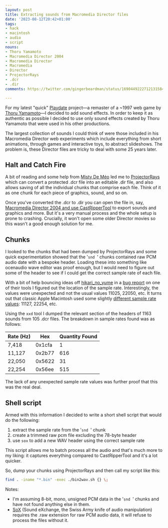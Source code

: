 ```yaml
---
layout: post
title: Extracting sounds from Macromedia Director files
date: '2023-08-12T20:42+01:00'
tags:
- hack
- macintosh
- audio
- script
nouns:
- Thoru Yamamoto
- Macromedia Director 2004
- Macromedia Director
- Macromedia
- Director
- ProjectorRays
- .dcr
- .dir
comments: https://twitter.com/gingerbeardman/status/1690449222712131584

---
```


For my latest "quick" [Playdate](https://play.date) project—a remaster of a ~1997 web game by [Thoru Yamamoto](https://lostmediawiki.com/Thoru_Yamamoto_works_(partially_found_interactive_media;_1990s))—I decided to add sound effects. In order to keep it as authentic as possible I decided to use only sound effects created by Thoru Yamamoto that were used in his other productions.

The largest collection of sounds I could think of were those included in his Macromedia Director web experiments which include everything from short animations, through games and interactive toys, to abstract slideshows. The problem is, these Director files are tricky to deal with some 25 years later.

## Halt and Catch Fire

A bit of reading and some help from [Misty De Méo](https://www.mistys-internet.website) led me to [ProjectorRays](https://github.com/ProjectorRays/ProjectorRays) which can convert a protected .dcr file into an editable .dir file, and also allows saving of all the individual chunks that comprise each file. Think of it as one chunk for each piece of graphics, sound, and so on.

Once you've converted the .dcr to .dir you can open the file in, say, [Macromedia Director 2004 and use CastRipperTool](https://vinizinho.net/projects/shockwave-rip) to export sounds and graphics and more. But it's a very manual process and the whole setup is prone to crashing. Crucially, it won't open some older Director movies so this wasn't a good enough solution for me.

## Chunks

I looked to the chunks that had been dumped by ProjectorRays and some quick experimentation showed that the '`snd `' chunks contained raw PCM audio date with a bespoke header. Loading these into something like ocenaudio wave editor was proof enough, but I would need to figure out some of the header to see if I could get the correct sample rate of each file.

With a bit of help bouncing ideas off [hikari_no_yume](https://hikari.noyu.me) in a [bug report](https://github.com/hikari-no-yume/dream-sparer/issues/1) on one of their tools I figured out the location of the sample rate. Interestingly, the values were unexpected and not the usual values 11025, 22050, etc. It turns out that classic Apple Macintosh used some slightly [different sample rate values](https://whitefiles.org/dta/pgs/c08.htm): 11127, 22254, etc.

Using the `xxd` tool I dumped the relevant section of the headers of 1163 sounds from 105 .dcr files. The breakdown in sample rates found was as follows:

Rate (Hz) | Hex | Quantity Found
-- | -- | --
7,418 | 0x1cfa | 1
11,127 | 0x2b77 | 616
22,050 | 0x5622 | 31
22,254 | 0x56ee | 515

The lack of any unexpected sample rate values was further proof that this was the real deal.

## Shell script

Armed with this information I decided to write a short shell script that would do the following:

1. extract the sample rate from the '`snd `' chunk
2. create a trimmed raw pcm file excluding the 78-byte header
3. use `sox` to add a new WAV header using the correct sample rate

This script allows me to batch process all the audio and that's much more to my liking: it captures everything compared to CastRipperTool and it's a lot quicker.

So, dump your chunks using ProjectorRays and then call my script like this:

```sh
find . -iname "*.bin" -exec ./bin2wav.sh {} \;
```

<script src="https://gist.github.com/gingerbeardman/1e6170d2652352bf30623b2a6c8d12fd.js"></script>

Notes:
- I'm assuming 8-bit, mono, unsigned PCM data in the '`snd `' chunks and have not found anything else in them.
- [SoX](https://sox.sourceforge.net/sox.html) (Sound eXchange, the Swiss Army knife of audio manipulation) requires the .raw extension for raw PCM audio data, it will refuse to process the files without it.
